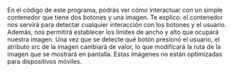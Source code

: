 En el código de este programa, podrás ver cómo interactuar con un simple contenedor que tiene dos botones y una imagen.
Te explico: el contenedor nos servirá para detectar cualquier interacción con los botones y el usuario. Además, nos permitirá establecer los límites de ancho y alto que ocupará nuestra imagen.
Una vez que se detecte qué botón presionó el usuario, el atributo src de la imagen cambiará de valor, lo que modificará la ruta de la imagen que se mostrará en pantalla.
Estas imágenes no están optimizadas para dispositivos móviles.

